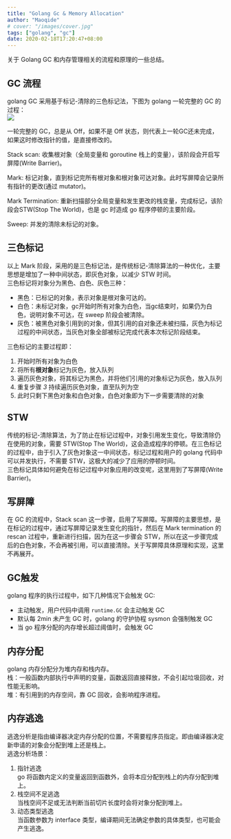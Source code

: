 ```yaml
---
title: "Golang Gc & Memory Allocation"
author: "Maoqide"
# cover: "/images/cover.jpg"
tags: ["golang", "gc"]
date: 2020-02-18T17:20:47+08:00
---
```


关于 Golang GC 和内存管理相关的流程和原理的一些总结。    
<!--more-->

## GC 流程
golang GC 采用基于标记-清除的三色标记法，下图为 golang 一轮完整的 GC 的过程：    
![](/media/posts/golang/golang-gc/GC-Algorithm-Phases.png)    

一轮完整的 GC，总是从 Off，如果不是 Off 状态，则代表上一轮GC还未完成，如果这时修改指针的值，是直接修改的。    

Stack scan: 收集根对象（全局变量和 goroutine 栈上的变量），该阶段会开启写屏障(Write Barrier)。   

Mark: 标记对象，直到标记完所有根对象和根对象可达对象。此时写屏障会记录所有指针的更改(通过 mutator)。    

Mark Termination: 重新扫描部分全局变量和发生更改的栈变量，完成标记，该阶段会STW(Stop The World)，也是 gc 时造成 go 程序停顿的主要阶段。    

Sweep: 并发的清除未标记的对象。    

## 三色标记
以上 Mark 阶段，采用的是三色标记法，是传统标记-清除算法的一种优化，主要思想是增加了一种中间状态，即灰色对象，以减少 STW 时间。    
三色标记将对象分为黑色、白色、灰色三种：    
- 黑色：已标记的对象，表示对象是根对象可达的。    
- 白色：未标记对象，gc开始时所有对象为白色，当gc结束时，如果仍为白色，说明对象不可达，在 sweep 阶段会被清除。    
- 灰色：被黑色对象引用到的对象，但其引用的自对象还未被扫描，灰色为标记过程的中间状态，当灰色对象全部被标记完成代表本次标记阶段结束。    

三色标记的主要过程即：    
1. 开始时所有对象为白色    
2. 将所有**根对象**标记为灰色，放入队列    
3. 遍历灰色对象，将其标记为黑色，并将他们引用的对象标记为灰色，放入队列    
4. 重复步骤 *3* 持续遍历灰色对象，直至队列为空    
5. 此时只剩下黑色对象和白色对象，白色对象即为下一步需要清除的对象    

## STW
传统的标记-清除算法，为了防止在标记过程中，对象引用发生变化，导致清除仍在使用的对象，需要 STW(Stop The World)，这会造成程序的停顿。在三色标记的过程中，由于引入了灰色对象这一中间状态，标记过程和用户的 golang 代码中可以并发执行，不需要 STW，这极大的减少了应用的停顿时间。    
三色标记具体如何避免在标记过程中对象应用的改变呢，这里用到了写屏障(Write Barrier)。    

## 写屏障
在 GC 的流程中，Stack scan 这一步骤，启用了写屏障。写屏障的主要思想，是在标记的过程中，通过写屏障记录发生变化的指针，然后在 Mark termination 的 rescan 过程中，重新进行扫描，因为在这一步骤会 STW，所以在这一步骤完成后的白色对象，不会再被引用，可以直接清除。关于写屏障具体原理和实现，这里不再展开。    

## GC触发
golang 程序的执行过程中，如下几种情况下会触发 GC:    
- 主动触发，用户代码中调用 `runtime.GC` 会主动触发 GC     
- 默认每 2min 未产生 GC 时，golang 的守护协程 sysmon 会强制触发 GC    
- 当 go 程序分配的内存增长超过阈值时，会触发 GC    

## 内存分配
golang 内存分配分为堆内存和栈内存。    
栈：一般函数内部执行中声明的变量，函数返回直接释放，不会引起垃圾回收，对性能无影响。    
堆：有引用到的内存空间，靠 GC 回收，会影响程序进程。    

## 内存逃逸
逃逸分析是指由编译器决定内存分配的位置，不需要程序员指定。即由编译器决定新申请的对象会分配到堆上还是栈上。    
逃逸分析场景：    
1. 指针逃逸    
   go 将函数内定义的变量返回到函数外，会将本应分配到栈上的内存分配到堆上。    
2. 栈空间不足逃逸    
   当栈空间不足或无法判断当前切片长度时会将对象分配到堆上。    
3. 动态类型逃逸    
   当函数参数为 interface 类型，编译期间无法确定参数的具体类型，也可能会产生逃逸。     
   
